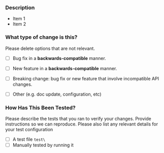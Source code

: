 <!-- Thank you for your pull request!  -->
<!-- Please start by describing your change in a few sentences. -->
<!-- You can erase any parts of this template not applicable to your Pull Request. -->

### Description
- Item 1
- Item 2

### What type of change is this?

Please delete options that are not relevant.

- [ ] Bug fix in a **backwards-compatible** manner.
- [ ] New feature in a **backwards-compatible** manner.
- [ ] Breaking change: bug fix or new feature that involve incompatible API changes.
- [ ] Other (e.g. doc update, configuration, etc)


### How Has This Been Tested?

Please describe the tests that you ran to verify your changes. Provide instructions so we can reproduce. Please also list any relevant details for your test configuration

- [ ] A test file `test\`
- [ ] Manually tested by running it
